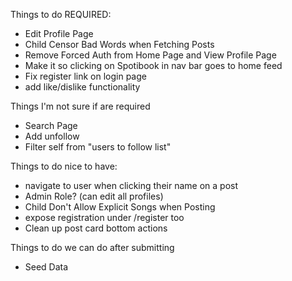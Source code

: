 Things to do REQUIRED: 
- Edit Profile Page
- Child Censor Bad Words when Fetching Posts
- Remove Forced Auth from Home Page and View Profile Page
- Make it so clicking on Spotibook in nav bar goes to home feed
- Fix register link on login page
- add like/dislike functionality

Things I'm not sure if are required
- Search Page
- Add unfollow
- Filter self from "users to follow list" 


Things to do nice to have:
- navigate to user when clicking their name on a post
- Admin Role? (can edit all profiles)
- Child Don't Allow Explicit Songs when Posting
- expose registration under /register too
- Clean up post card bottom actions

Things to do we can do after submitting 
- Seed Data